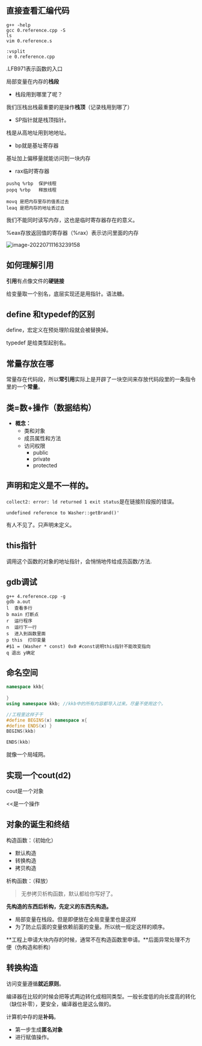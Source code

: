 ## 直接查看汇编代码

```shell
g++ -help
gcc 0.reference.cpp -S
ls
vim 0.reference.s

:vsplit
:e 0.reference.cpp
```

.LFB971表示函数的入口

局部变量在内存的**栈段**

- 栈段用到哪里了呢？

我们压栈出栈最重要的是操作**栈顶**（记录栈用到哪了）

- SP指针就是栈顶指针。

栈是从高地址用到地地址。

- bp就是基址寄存器

基址加上偏移量就能访问到一块内存

- rax临时寄存器

```
pushq %rbp  保护线程
popq %rbp   释放线程

movq 是把内存里存的值丢过去
leaq 是把内存的地址丢过去
```

我们不能同时读写内存，这也是临时寄存器存在的意义。

%eax存放返回值的寄存器（%rax）表示访问里面的内存

![image-20220711163239158](C:\Users\adam\AppData\Roaming\Typora\typora-user-images\image-20220711163239158.png)

## 如何理解引用

**引用**有点像文件的**硬链接**

给变量取一个别名，底层实现还是用指针。语法糖。

## define 和typedef的区别

define，宏定义在预处理阶段就会被替换掉。

typedef 是给类型起别名。

## 常量存放在哪

常量存在代码段，所以**常引用**实际上是开辟了一块空间来存放代码段里的一条指令里的一个**常量**。

## 类=数+操作（数据结构）

- **概念：**
  - 类和对象
  - 成员属性和方法
  - 访问权限
    - public
    - private
    - protected

## 声明和定义是不一样的。

`collect2: error: ld returned 1 exit status`是在链接阶段报的错误。

`undefined reference to Washer::getBrand()'`

有人不见了。只声明未定义。



## this指针

调用这个函数的对象的地址指针，会悄悄地传给成员函数/方法.

## gdb调试

```shell
g++ 4.reference.cpp -g
gdb a.out
l  查看多行
b main 打断点
r  运行程序
n  运行下一行
s  进入到函数里面
p this  打印变量  
#$1 = (Washer * const) 0x0 #const说明this指针不能改变指向
q 退出 y确定
```

## 命名空间

```c++
namespace kkb{
	
}
using namespace kkb; //kkb中的所有内容都导入过来。尽量不使用这个。

//工程里这样子干
#define BEGINS(x) namespace x{
#define ENDS(x) }
BEGINS(kkb)

ENDS(kkb)
```

就像一个局域网。

## 实现一个cout(d2)

cout是一个对象

<<是一个操作

## 对象的诞生和终结

构造函数：（初始化）

- 默认构造
- 转换构造
- 拷贝构造

析构函数：（释放）

> 无参拷贝析构函数，默认都给你写好了。

**先构造的东西后析构，先定义的东西先构造。**

- 局部变量在栈段。但是即便放在全局变量里也是这样
- 为了防止后面的变量依赖前面的变量。所以统一规定这样的顺序。

**工程上申请大块内存的时候，通常不在构造函数里申请。**后面异常处理不方便（伪构造和析构）

## 转换构造

访问变量遵循**就近原则**。

编译器在比较的时候会把等式两边转化成相同类型。一般长度低的向长度高的转化（缺位补零），更安全，编译器也是这么做的。

计算机中存的是**补码**。

- 第一步生成**匿名对象**
- 进行赋值操作。